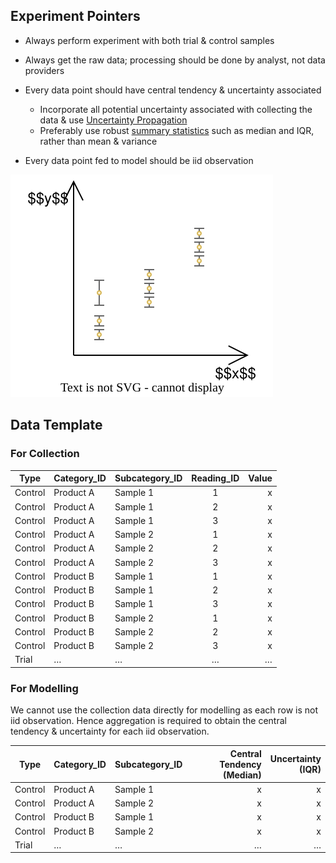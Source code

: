 ## Experiment Pointers

- Always perform experiment with both trial & control samples
  
- Always get the raw data; processing should be done by analyst, not data providers
  
- Every data point should have central tendency & uncertainty associated
  - Incorporate all potential uncertainty associated with collecting the data & use [Uncertainty Propagation](../Machine_Learning/09_Uncertainty.md#Uncertainty-Propagation)
  - Preferably use robust [summary statistics](05_Data_Exploration.md#Summary-Statistics) such as median and IQR, rather than mean & variance
- Every data point fed to model should be iid observation

![doe](./assets/doe.svg)

## Data Template

### For Collection

| Type  | Category_ID | Subcategory_ID | Reading_ID | Value |
| ------- | ------- | ---------- | :--------: | ----: |
| Control | Product A | Sample 1  | 1          | x     |
| Control | Product A | Sample 1  | 2          | x     |
| Control | Product A | Sample 1  | 3          | x     |
| Control | Product A | Sample 2  | 1          | x     |
| Control | Product A | Sample 2   | 2          | x     |
| Control | Product A | Sample 2   | 3          | x     |
| Control | Product B | Sample 1   | 1          | x     |
| Control | Product B | Sample 1   | 2          | x     |
| Control | Product B | Sample 1   | 3          | x     |
| Control | Product B | Sample 2   | 1          | x     |
| Control | Product B | Sample 2   | 2          | x     |
| Control | Product B | Sample 2   | 3          | x     |
| Trial | … | … | … | … |

### For Modelling

We cannot use the collection data directly for modelling as each row is not iid observation. Hence aggregation is required to obtain the central tendency & uncertainty for each iid observation.

| Type    | Category_ID | Subcategory_ID | Central Tendency<br />(Median) | Uncertainty<br />(IQR) |
| ------- | ----------- | -------------- | -----------------------------: | ---------------------: |
| Control | Product A   | Sample 1       |                              x |                      x |
| Control | Product A   | Sample 2       |                              x |                      x |
| Control | Product B   | Sample 1       |                              x |                      x |
| Control | Product B   | Sample 2       |                              x |                      x |
| Trial   | …           | …              |                              … |                      … |



